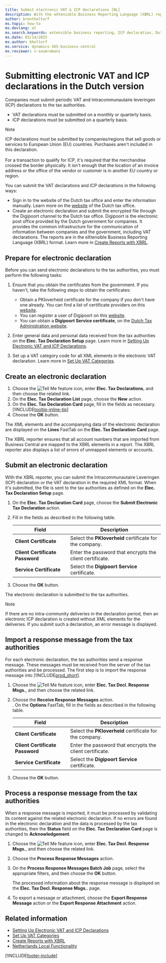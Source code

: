 ```yaml
---
title: Submit electronic VAT & ICP declarations [NL]
description: With the eXtensible Business Reporting Language (XBRL) reporter, you can submit the ICP declaration or the VAT declaration in the required XML format.
author: brentholtorf
ms.topic: how-to
ms.devlang: al
ms.search.keywords: extensible business reporting, ICP declaration, Dutch version, Netherlands, XBRL, electronic VAT declaration, electronic ICP declaration, Netherlands
ms.date: 03/14/2025
ms.author: bholtorf
ms.service: dynamics-365-business-central
ms.reviewer: v-soumramani
---
```


# Submitting electronic VAT and ICP declarations in the Dutch version

Companies must submit periodic VAT and Intracommunautaire leveringen (ICP) declarations to the tax authorities.  

- VAT declarations must be submitted on a monthly or quarterly basis.
- ICP declarations must be submitted on a quarterly basis.

> [!NOTE]  
> ICP declarations must be submitted by companies/regions that sell goods or services to European Union (EU) countries. Purchases aren't included in this declaration. <br><br/>
For a transaction to qualify for ICP, it's required that the merchandise crossed the border physically. It isn't enough that the location of an invoice address or the office of the vendor or customer is in another EU country or region.  

You can submit the VAT declarations and ICP declarations in the following ways:  

- Sign in to the website of the Dutch tax office and enter the information manually. Learn more on the [website](https://www.belastingdienst.nl/wps/wcm/connect/en/individuals/individuals) of the Dutch tax office.  
- Create an electronic declaration and submit the encrypted file through the Digipoort channel to the Dutch tax office. Digipoort is the electronic post office provided by the Dutch government for companies. It provides the common infrastructure for the communication of information between companies and the government, including VAT declarations. The reports are in the eXtensible Business Reporting Language (XBRL) format. Learn more in [Create Reports with XBRL](../../bi-create-reports-with-xbrl.md).

## Prepare for electronic declaration

Before you can send electronic declarations to the tax authorities, you must perform the following tasks:

1. Ensure that you obtain the certificates from the government. If you haven't, take the following steps to obtain the certificates:

    - Obtain a PKIoverheid certificate for the company if you don't have one already. You can find a list of certificate providers on this [website](https://www.logius.nl/producten/toegang/pkioverheid/aansluiten/toegetreden-csps).  
    - You can register a user of Digipoort on this [website](https://aansluiten.procesinfrastructuur.nl/site/registratienieuw).
    - You can obtain a **Digipoort Service certificate**, on the [Dutch Tax Administration website](https://aansluiten.procesinfrastructuur.nl).

1. Enter general data and personal data received from the tax authorities on the **Elec. Tax Declaration Setup** page. Learn more in [Setting Up Electronic VAT and ICP Declarations](how-to-set-up-electronic-vat-and-icp-declarations.md).

1. Set up a VAT category code for all XML elements in the electronic VAT declaration. Learn more in [Set Up VAT Categories](how-to-set-up-vat-categories.md).

## Create an electronic declaration

1. Choose the ![Tell Me feature](../../media/ui-search/search_small.png "Tell me what you want to do") icon, enter **Elec. Tax Declarations**, and then choose the related link.  
1. On the **Elec. Tax Declaration List** page, choose the **New** action.  
1. On the **Elec. Tax Declaration Card** page, fill in the fields as necessary. [!INCLUDE[tooltip-inline-tip](../../includes/tooltip-inline-tip_md.md)]  
1. Choose the **OK** button.

The XML elements and the accompanying data of the electronic declaration are displayed on the **Lines** FastTab on the **Elec. Tax Declaration Card** page.

The XBRL reporter ensures that all account numbers that are imported from Business Central are mapped to the XBRL elements in a report. The XBRL reporter also displays a list of errors of unmapped elements or accounts.

## Submit an electronic declaration

With the XBRL reporter, you can submit the Intracommunautaire Leveringen (ICP) declaration or the VAT declaration in the required XML format. When it's submitted, the file is sent to the tax authorities as defined on the **Elec. Tax Declaration Setup** page.

1. On the **Elec. Tax Declaration Card** page, choose the **Submit Electronic Tax Declaration** action.
1. Fill in the fields as described in the following table.

    |Field|Description|  
    |---------------------------------|---------------------------------------|  
    |**Client Certificate**|Select the **PKIoverheid** certificate for the company.|  
    |**Client Certificate Password**|Enter the password that encrypts the client certificate.|
    |**Service Certificate**|Select the **Digipoort Service** certificate.|

1. Choose the **OK** button.  

The electronic declaration is submitted to the tax authorities.

> [!NOTE]  
> If there are no intra-community deliveries in the declaration period, then an electronic ICP declaration is created without XML elements for the deliveries. If you submit such a declaration, an error message is displayed.

## Import a response message from the tax authorities

For each electronic declaration, the tax authorities send a response message. These messages must be received from the server of the tax authorities
and be processed. The first step is to import the response message into [!INCLUDE[prod_short](../../includes/prod_short.md)].

1. Choose the ![Tell Me feature](../../media/ui-search/search_small.png "Tell me what you want to do") icon, enter **Elec. Tax Decl. Response Msgs.**, and then choose the related link.  
1. Choose the **Receive Response Messages** action.  
. On the **Options** FastTab, fill in the fields as described in the following table.  

    |Field|Description|  
    |---------------------------------|---------------------------------------|  
    |**Client Certificate**|Select the **PKIoverheid** certificate for the company.|  
    |**Client Certificate Password**|Enter the password that encrypts the client certificate.|
    |**Service Certificate**|Select the **Digipoort Service** certificate.|  

1. Choose the **OK** button.

## Process a response message from the tax authorities

When a response message is imported, it must be processed by validating its content against the related electronic declaration. If no errors are found in the electronic declaration and the data is processed by the tax authorities, then the **Status** field on the **Elec. Tax Declaration Card** page is changed to **Acknowledgement**.

1. Choose the ![Tell Me feature](../../media/ui-search/search_small.png "Tell me what you want to do") icon, enter **Elec. Tax Decl. Response Msgs.**, and then choose the related link.  
1. Choose the **Process Response Messages** action.  
1. On the **Process Response Messages Batch Job** page, select the appropriate filters, and then choose the **OK** button.  

   The processed information about the response message is displayed on the **Elec. Tax Decl. Response Msgs.**. page.  

1. To export a message or attachment, choose the **Export Response Message** action or the **Export Response Attachment** action.

## Related information

- [Setting Up Electronic VAT and ICP Declarations](how-to-set-up-electronic-vat-and-icp-declarations.md)  
- [Set Up VAT Categories](how-to-set-up-vat-categories.md)  
- [Create Reports with XBRL](../../bi-create-reports-with-xbrl.md)  
- [Netherlands Local Functionality](netherlands-local-functionality.md)

[!INCLUDE[footer-include](../../includes/footer-banner.md)]
